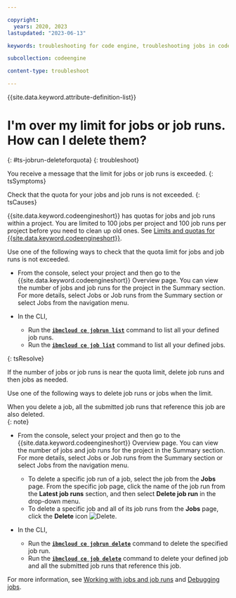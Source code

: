 ```yaml
---

copyright:
  years: 2020, 2023
lastupdated: "2023-06-13"

keywords: troubleshooting for code engine, troubleshooting jobs in code engine, troubleshooting batch jobs in code engine, job run troubleshooting in code engine, job troubleshooting in code engine, job, job run

subcollection: codeengine

content-type: troubleshoot

---
```


{{site.data.keyword.attribute-definition-list}}

# I'm over my limit for jobs or job runs. How can I delete them?
{: #ts-jobrun-deleteforquota}
{: troubleshoot}


You receive a message that the limit for jobs or job runs is exceeded. 
{: tsSymptoms}

Check that the quota for your jobs and job runs is not exceeded. 
{: tsCauses}

{{site.data.keyword.codeengineshort}} has quotas for jobs and job runs within a project. You are limited to 100 jobs per project and 100 job runs per project before you need to clean up old ones. See [Limits and quotas for {{site.data.keyword.codeengineshort}}](/docs/codeengine?topic=codeengine-limits).

Use one of the following ways to check that the quota limit for jobs and job runs is not exceeded.

* From the console, select your project and then go to the {{site.data.keyword.codeengineshort}} Overview page. You can view the number of jobs and job runs for the project in the Summary section. For more details, select Jobs or Job runs from the Summary section or select Jobs from the navigation menu.

* In the CLI, 
    * Run the [**`ibmcloud ce jobrun list`**](/docs/codeengine?topic=codeengine-cli#cli-jobrun-list) command to list all your defined job runs. 
    * Run the [**`ibmcloud ce job list`**](/docs/codeengine?topic=codeengine-cli#cli-job-list) command to list all your defined jobs. 

 
{: tsResolve}

If the number of jobs or job runs is near the quota limit, delete job runs and then jobs as needed. 

Use one of the following ways to delete job runs or jobs when the limit. 

When you  delete a job, all the submitted job runs that reference this job are also deleted.  
{: note}


* From the console, select your project and then go to the {{site.data.keyword.codeengineshort}} Overview page. You can view the number of jobs and job runs for the project in the Summary section. For more details, select Jobs or Job runs from the Summary section or select Jobs from the navigation menu. 
    * To delete a specific job run of a job, select the job from the **Jobs** page. From the specific job page, click the name of the job run from the **Latest job runs** section, and then select **Delete job run** in the drop-down menu. 
    * To delete a specific job and all of its job runs from the **Jobs** page, click the **Delete** icon ![Delete](../icons/delete.svg "Delete").


* In the CLI, 
    * Run the [**`ibmcloud ce jobrun delete`**](/docs/codeengine?topic=codeengine-cli#cli-jobrun-delete) command to delete the specified job run. 
    * Run the [**`ibmcloud ce job delete`**](/docs/codeengine?topic=codeengine-cli#cli-job-delete) command to delete your defined job and all the submitted job runs that reference this job. 



For more information, see [Working with jobs and job runs](/docs/codeengine?topic=codeengine-job-plan) and [Debugging jobs](/docs/codeengine?topic=codeengine-troubleshoot-job).






